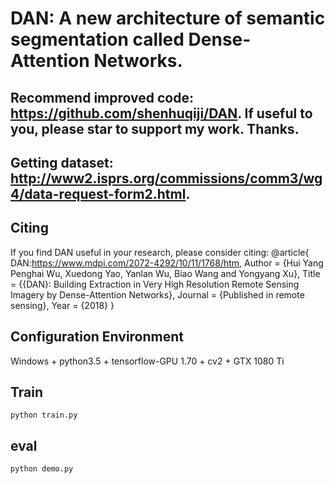 # DAN: A new architecture of semantic segmentation called Dense-Attention Networks.

## Recommend improved code: https://github.com/shenhuqiji/DAN. If useful to you, please star to support my work. Thanks. 

## Getting dataset: http://www2.isprs.org/commissions/comm3/wg4/data-request-form2.html.

## Citing
If you find DAN useful in your research, please consider citing:
  @article{ DAN:https://www.mdpi.com/2072-4292/10/11/1768/htm,
        Author = {Hui Yang Penghai Wu, Xuedong Yao, Yanlan Wu, Biao Wang and Yongyang Xu},
        Title = {{DAN}: Building Extraction in Very High Resolution Remote Sensing Imagery by Dense-Attention Networks},
        Journal = {Published in remote sensing},
        Year = {2018}
    }  
    
## Configuration Environment
Windows + python3.5 + tensorflow-GPU 1.70 + cv2  +  GTX 1080 Ti     

## Train  
  ```Shell    
  python train.py   
  ``` 
## eval
  ```Shell    
  python demo.py
  ``` 
